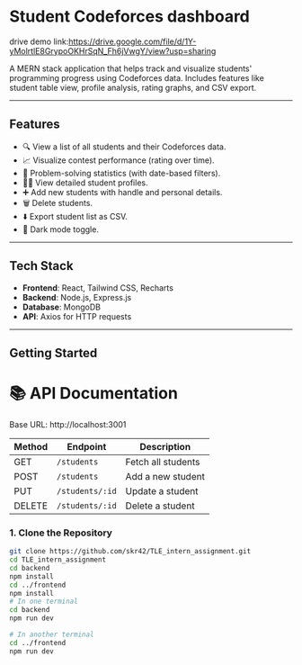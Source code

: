 # Student Codeforces dashboard
drive demo link:https://drive.google.com/file/d/1Y-yMolrtlE8GrypoOKHrSqN_Fh6jVwgY/view?usp=sharing

A MERN stack application that helps track and visualize students' programming progress using Codeforces data. Includes features like student table view, profile analysis, rating graphs, and CSV export.

---

##  Features

- 🔍 View a list of all students and their Codeforces data.
- 📈 Visualize contest performance (rating over time).
- 🧮 Problem-solving statistics (with date-based filters).
- 🧑‍💻 View detailed student profiles.
- ➕ Add new students with handle and personal details.
- 🗑️ Delete students.
- ⬇️ Export student list as CSV.
- 🌙 Dark mode toggle.

---

## Tech Stack

- **Frontend**: React, Tailwind CSS, Recharts
- **Backend**: Node.js, Express.js
- **Database**: MongoDB
- **API**: Axios for HTTP requests

---

##  Getting Started
# 📚 API Documentation
Base URL: http://localhost:3001

| Method | Endpoint         | Description           |
|--------|------------------|-----------------------|
| GET    | `/students`      | Fetch all students    |
| POST   | `/students`      | Add a new student     |
| PUT    | `/students/:id`  | Update a student      |
| DELETE | `/students/:id`  | Delete a student      |

### 1. Clone the Repository

```bash
git clone https://github.com/skr42/TLE_intern_assignment.git
cd TLE_intern_assignment
cd backend
npm install
cd ../frontend
npm install
# In one terminal
cd backend
npm run dev

# In another terminal
cd ../frontend
npm run dev

```


